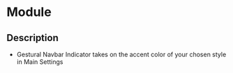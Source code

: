 # Module

## Description
- Gestural Navbar Indicator takes on the accent color of your chosen style in Main Settings
